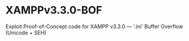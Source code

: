 # XAMPPv3.3.0-BOF
Exploit Proof-of-Concept code for XAMPP v3.3.0 — '.ini' Buffer Overflow (Unicode + SEH)
